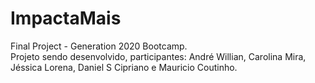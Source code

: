 # ImpactaMais
<meta charset="UTF-8">
Final Project - Generation 2020 Bootcamp.
</br>Projeto sendo desenvolvido, participantes: André Willian, Carolina Mira, Jéssica Lorena, Daniel S Cipriano e Mauricio Coutinho.
 
